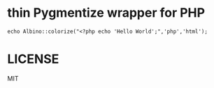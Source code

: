 # thin Pygmentize wrapper for PHP

````
echo Albino::colorize("<?php echo 'Hello World';",'php','html');
````

# LICENSE
MIT